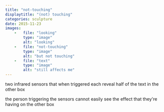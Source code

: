 ```yaml
---
title: "not-touching"
displaytitle: "(not) touching"
categories: sculpture
date: 2015-11-23
images:
    -   file: "looking"
        type: "image"
        alt: "looking"
    -   file: "not-touching"
        type: "image"
        alt: "but not touching"
    -   file: "text"
        type: "image"
        alt: "still affects me"
---
```

two infrared sensors that when triggered each reveal half of the text
in the other box

the person triggering the sensors cannot easily see the effect
that they're having on the other box